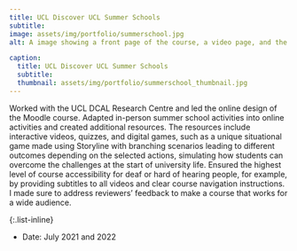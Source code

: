 ```yaml
---
title: UCL Discover UCL Summer Schools
subtitle:  
image: assets/img/portfolio/summerschool.jpg
alt: A image showing a front page of the course, a video page, and the page with a scenario game.

caption:
  title: UCL Discover UCL Summer Schools
  subtitle: 
  thumbnail: assets/img/portfolio/summerschool_thumbnail.jpg
---
```

Worked with the UCL DCAL Research Centre and led the online design of the Moodle course. Adapted in-person summer school activities into online activities and created additional resources. The resources include interactive videos, quizzes, and digital games, such as a unique situational game made using Storyline with branching scenarios leading to different outcomes depending on the selected actions, simulating how students can overcome the challenges at the start of university life. Ensured the highest level of course accessibility for deaf or hard of hearing people, for example, by providing subtitles to all videos and clear course navigation instructions. I made sure to address reviewers’ feedback to make a course that works for a wide audience.

{:.list-inline}
- Date: July 2021 and 2022
